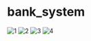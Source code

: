 # bank_system
![1](https://github.com/Strom5112/Basic_Banking_System_Sparks_Foundation/assets/137179956/2f024f4e-b0e9-409c-a46c-c49dbe4506c2)
![2](https://github.com/Strom5112/Basic_Banking_System_Sparks_Foundation/assets/137179956/dd10172b-558e-47e3-87f1-b5937299792c)
![3](https://github.com/Strom5112/Basic_Banking_System_Sparks_Foundation/assets/137179956/f247fe72-ba4d-4328-b129-20316aa6709f)
![4](https://github.com/Strom5112/Basic_Banking_System_Sparks_Foundation/assets/137179956/3731253b-e991-4910-8496-0621dd05c16e)

